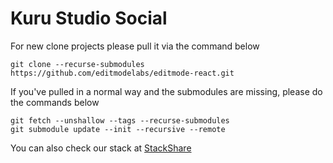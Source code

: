 # Kuru Studio Social
For new clone projects please pull it via the command below
```
git clone --recurse-submodules https://github.com/editmodelabs/editmode-react.git
```

If you've pulled in a normal way and the submodules are missing, please do the commands below
```
git fetch --unshallow --tags --recurse-submodules
git submodule update --init --recursive --remote
```

You can also check our stack at [StackShare](https://stackshare.io/kuru-studio/kuru-studio-social)
